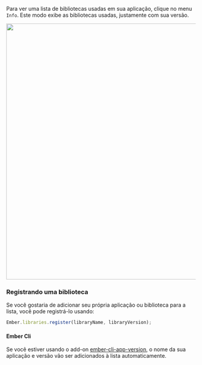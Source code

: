Para ver uma lista de bibliotecas usadas em sua aplicação, clique no menu `Info`. Este modo exibe as bibliotecas usadas, justamente com sua versão.

<img src="../../images/guides/ember-inspector/info-screenshot.png" width="680" />

### Registrando uma biblioteca

Se você gostaria de adicionar seu própria aplicação ou biblioteca para a lista, você pode registrá-lo usando:

```javascript
Ember.libraries.register(libraryName, libraryVersion);
```

#### Ember Cli

Se você estiver usando o add-on [ember-cli-app-version](https://github.com/embersherpa/ember-cli-app-version), o nome da sua aplicação e versão vão ser adicionados à lista automaticamente.